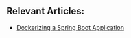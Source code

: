 ## Relevant Articles:

- [Dockerizing a Spring Boot Application](https://www.baeldung.com/dockerizing-spring-boot-application)
